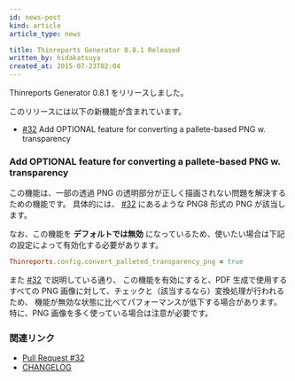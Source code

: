 ```yaml
---
id: news-post
kind: article
article_type: news

title: Thinreports Generator 0.8.1 Released
written_by: hidakatsuya
created_at: 2015-07-23T02:04
---
```


Thinreports Generator 0.8.1 をリリースしました。

このリリースには以下の新機能が含まれています。

  * [#32](https://github.com/thinreports/thinreports-generator/pull/32) Add OPTIONAL feature for converting a pallete-based PNG w. transparency

### Add OPTIONAL feature for converting a pallete-based PNG w. transparency

この機能は、一部の透過 PNG の透明部分が正しく描画されない問題を解決するための機能です。
具体的には、 [#32](https://github.com/thinreports/thinreports-generator/pull/32) にあるような PNG8 形式の PNG が該当します。

なお、この機能を **デフォルトでは無効** になっているため、使いたい場合は下記の設定によって有効化する必要があります。

~~~ruby
Thinreports.config.convert_palleted_transparency_png = true
~~~

また [#32](https://github.com/thinreports/thinreports-generator/pull/32) で説明している通り、
この機能を有効にすると、PDF 生成で使用するすべての PNG 画像に対して、チェックと（該当するなら）変換処理が行われるため、
機能が無効な状態に比べてパフォーマンスが低下する場合があります。特に、PNG 画像を多く使っている場合は注意が必要です。

### 関連リンク

  * [Pull Request #32](https://github.com/thinreports/thinreports-generator/pull/32)
  * [CHANGELOG](https://github.com/thinreports/thinreports-generator/blob/master/CHANGELOG.md)
